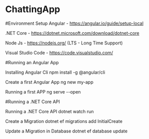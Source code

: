 # ChattingApp

#Environment  Setup
Angular - https://angular.io/guide/setup-local

.NET Core - https://dotnet.microsoft.com/download/dotnet-core

Node Js - https://nodejs.org/ (LTS - Long Time Support)

Visual Studio Code - https://code.visualstudio.com/

#Running an Angular App

Installing Angular Cli  npm install -g @angular/cli

Create a first Angular App ng new my-app

Running a first APP ng serve --open


#Running a .NET Core API

Running a .NET Core API   dotnet watch run

Create a Migration dotnet ef migrations add InitialCreate

Update a Migration in Database dotnet ef database update
